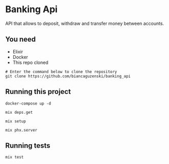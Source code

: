 # Banking Api

API that allows to deposit, withdraw and transfer money between accounts.

## You need
- Elixir
- Docker
- This repo cloned
```
# Enter the command below to clone the repository
git clone https://github.com/biancaguzenski/banking_api
```

## Running this project
```
docker-compose up -d

mix deps.get

mix setup

mix phx.server
```

## Running tests
```
mix test
```